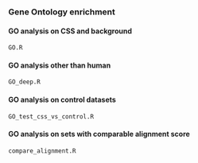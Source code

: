 ### Gene Ontology enrichment

#### GO analysis on CSS and background
`GO.R`

#### GO analysis other than human
`GO_deep.R`

#### GO analysis on control datasets
`GO_test_css_vs_control.R`

#### GO analysis on sets with comparable alignment score
`compare_alignment.R`
